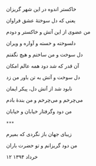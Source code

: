 <!-- 
.. title: دود
.. slug: dood
.. date: 2015-11-30 22:36:38 UTC
.. tags: غزل
.. category: 
.. link: 
.. description: 
.. type: text
-->

خاکستر اندوه در این شهر گریزان

یعنی که دل سوختهٔ عشق فراوان

من عضوی از این آتش و خاکستر و دودم

دلسوخته و خسته و آواره و ویران

دل سوخت و من ساختم و هیچ نگفتم

آن قدر که شد دود همه عالم امکان

دل سوخت و آتش به تن باور من زد

نابود شد از آتش دل، پیکر ایمان

می‌چرخم و می‌چرخم و من بندهٔ بادم

من دود وگرفتار خیابان و خیابان

‍`***`

زیبای جهان باز نگردی که بمیرم

من دود گریزانم و تو حضرت باران

۱۲ خرداد ۱۳۹۴
